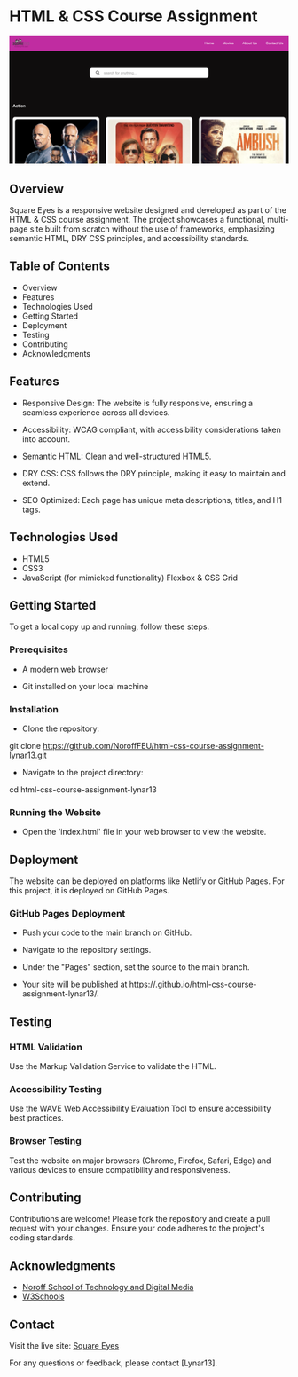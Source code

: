 
# HTML & CSS Course Assignment

![image](https://github.com/lynar13/image-hosting/blob/main/square_eyes.png?raw=true)

## Overview

Square Eyes is a responsive website designed and developed as part of the HTML & CSS course assignment. The project showcases a functional, multi-page site built from scratch without the use of frameworks, emphasizing semantic HTML, DRY CSS principles, and accessibility standards.

## Table of Contents

- Overview
- Features
- Technologies Used
- Getting Started
- Deployment
- Testing
- Contributing
- Acknowledgments

## Features

- Responsive Design: The website is fully responsive, ensuring a seamless experience across all devices.

- Accessibility: WCAG compliant, with accessibility considerations taken into account.

- Semantic HTML: Clean and well-structured HTML5.

- DRY CSS: CSS follows the DRY principle, making it easy to maintain and extend.

- SEO Optimized: Each page has unique meta descriptions, titles, and H1 tags.

## Technologies Used

- HTML5
- CSS3
- JavaScript (for mimicked functionality)
Flexbox & CSS Grid

## Getting Started

To get a local copy up and running, follow these steps.

### Prerequisites

- A modern web browser

- Git installed on your local machine

### Installation

- Clone the repository:

git clone https://github.com/NoroffFEU/html-css-course-assignment-lynar13.git

- Navigate to the project directory:

cd html-css-course-assignment-lynar13

### Running the Website

- Open the 'index.html' file in your web browser to view the website.

## Deployment

The website can be deployed on platforms like Netlify or GitHub Pages. For this project, it is deployed on GitHub Pages.

### GitHub Pages Deployment
 
 - Push your code to the main branch on GitHub.
 - Navigate to the repository settings.

- Under the "Pages" section, set the source to the main branch.

- Your site will be published at https://<username>.github.io/html-css-course-assignment-lynar13/.

## Testing

### HTML Validation

Use the Markup Validation Service to validate the HTML.

### Accessibility Testing

Use the WAVE Web Accessibility Evaluation Tool to ensure accessibility best practices.

### Browser Testing

Test the website on major browsers (Chrome, Firefox, Safari, Edge) and various devices to ensure compatibility and responsiveness.

## Contributing

Contributions are welcome! Please fork the repository and create a pull request with your changes. Ensure your code adheres to the project's coding standards.

## Acknowledgments

- [Noroff School of Technology and Digital Media](https://www.noroff.no/)
- [W3Schools](https://www.w3schools.com/)

## Contact

Visit the live site: [Square Eyes](https://norofffeu.github.io/html-css-course-assignment-lynar13/)

For any questions or feedback, please contact [Lynar13].
